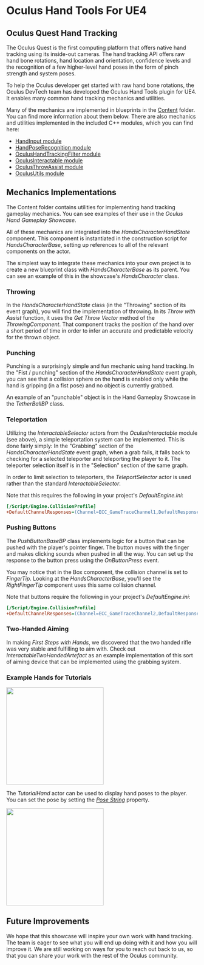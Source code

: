 # Oculus Hand Tools For UE4

## Oculus Quest Hand Tracking

The Oculus Quest is the first computing platform that offers native hand tracking using its inside-out cameras.  The hand tracking API offers raw hand bone rotations, hand location and orientation, confidence levels and the recognition of a few higher-level hand poses in the form of pinch strength and system poses.

To help the Oculus developer get started with raw hand bone rotations, the Oculus DevTech team has developed the Oculus Hand Tools plugin for UE4.  It enables many common hand tracking mechanics and utilities.

Many of the mechanics are implemented in blueprints in the [Content](./Content/) folder. You can find more information about them below. There are also mechanics and utilities implemented in the included C++ modules, which you can find here:

- [HandInput module](./README_HandInput.md)
- [HandPoseRecognition module](./README_HandPoseRecognition.md)
- [OculusHandTrackingFilter module](./README_HandTrackingFilter.md)
- [OculusInteractable module](./README_Interactable.md)
- [OculusThrowAssist module](./README_ThrowAssist.md)
- [OculusUtils module](./README_OculusUtils.md)

## Mechanics Implementations

The Content folder contains utilities for implementing hand tracking gameplay mechanics. You can see examples of their use in the *Oculus Hand Gameplay Showcase*.

All of these mechanics are integrated into the *HandsCharacterHandState* component. This component is instantiated in the construction script for *HandsCharacterBase*, setting up references to all of the relevant components on the actor.

The simplest way to integrate these mechanics into your own project is to create a new blueprint class with *HandsCharacterBase* as its parent. You can see an example of this in the showcase's *HandsCharacter* class.

### Throwing

In the *HandsCharacterHandState* class (in the "Throwing" section of its event graph), you will find the implementation of throwing. In its *Throw with Assist* function, it uses the *Get Throw Vector* method of the *ThrowingComponent*. That component tracks the position of the hand over a short period of time in order to infer an accurate and predictable velocity for the thrown object.

### Punching

Punching is a surprisingly simple and fun mechanic using hand tracking. In the "Fist / punching" section of the *HandsCharacterHandState* event graph, you can see that a collision sphere on the hand is enabled only while the hand is gripping (in a fist pose) and no object is currently grabbed.

An example of an "punchable" object is in the Hand Gameplay Showcase in the *TetherBallBP* class.

### Teleportation

Utilizing the *InteractableSelector* actors from the *OculusInteractable* module (see above), a simple teleportation system can be implemented. This is done fairly simply: In the "Grabbing" section of the *HandsCharacterHandState* event graph, when a grab fails, it falls back to checking for a selected teleporter and teleporting the player to it. The teleporter selection itself is in the "Selection" section of the same graph.

In order to limit selection to teleporters, the *TeleportSelector* actor is used rather than the standard *InteractableSelector*.

Note that this requires the following in your project's *DefaultEngine.ini*:

```ini
[/Script/Engine.CollisionProfile]
+DefaultChannelResponses=(Channel=ECC_GameTraceChannel1,DefaultResponse=ECR_Ignore,bTraceType=True,bStaticObject=False,Name="Interactable")
```

### Pushing Buttons

The *PushButtonBaseBP* class implements logic for a button that can be pushed with the player's pointer finger. The button moves with the finger and makes clicking sounds when pushed in all the way. You can set up the response to the button press using the *OnButtonPress* event.

You may notice that in the Box component, the collision channel is set to *FingerTip*. Looking at the *HandsCharacterBase*, you'll see the *RightFingerTip* component uses this same collision channel.

Note that buttons require the following in your project's *DefaultEngine.ini*:

```ini
[/Script/Engine.CollisionProfile]
+DefaultChannelResponses=(Channel=ECC_GameTraceChannel2,DefaultResponse=ECR_Overlap,bTraceType=False,bStaticObject=False,Name="FingerTip")
```

### Two-Handed Aiming

In making *First Steps with Hands*, we discovered that the two handed rifle was very stable and fulfilling to aim with. Check out *InteractableTwoHandedArtefact* as an example implementation of this sort of aiming device that can be implemented using the grabbing system.

### Example Hands for Tutorials

<img width="256" src="./Media/tutorialhand.png" />

The *TutorialHand* actor can be used to display hand poses to the player. You can set the pose by setting the [*Pose String*](./README_HandPoseRecognition.md#pose-strings) property.

<img width="256" src="./Media/tutorialhand_details.png" />

## Future Improvements

We hope that this showcase will inspire your own work with hand tracking. The team is eager to see what you will end up doing with it and how you will improve it.  We are still working on ways for you to reach out back to us, so that you can share your work with the rest of the Oculus community.

